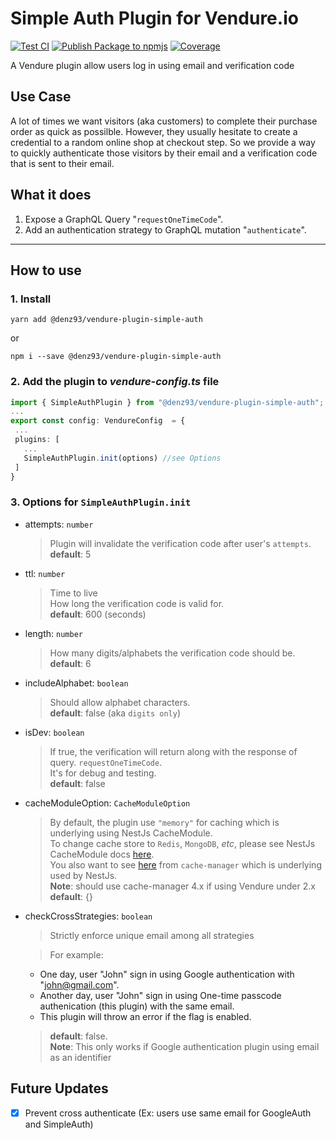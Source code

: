 # Simple Auth Plugin for Vendure.io
[![Test CI](https://github.com/denz93/vendure-plugin-simple-auth/actions/workflows/codeql.yml/badge.svg?branch=master)](https://github.com/denz93/vendure-plugin-simple-auth/actions/workflows/codeql.yml)
[![Publish Package to npmjs](https://github.com/denz93/vendure-plugin-simple-auth/actions/workflows/public-package-npmjs.yml/badge.svg?branch=master&event=push)](https://github.com/denz93/vendure-plugin-simple-auth/actions/workflows/public-package-npmjs.yml)
[![Coverage](https://denz93.github.io/vendure-plugin-simple-auth/badge.svg)](https://denz93.github.io/vendure-plugin-simple-auth/)

A Vendure plugin allow users log in using email and verification code

## Use Case
A lot of times we want visitors (aka customers) to complete their purchase order as quick as possilble. However, they usually hesitate to create a credential to a random online shop at checkout step. So we provide a way to quickly authenticate those visitors by their email and a verification code that is sent to their email.

## What it does
1. Expose a GraphQL Query "`requestOneTimeCode`".  
2. Add an authentication strategy to GraphQL mutation "`authenticate`".

---

## How to use

### 1. Install

`yarn add @denz93/vendure-plugin-simple-auth`

or

`npm i --save @denz93/vendure-plugin-simple-auth`

### 2. Add the plugin to ***vendure-config.ts*** file

```typescript
import { SimpleAuthPlugin } from "@denz93/vendure-plugin-simple-auth";
...
export const config: VendureConfig  = {
 ...
 plugins: [
   ...
   SimpleAuthPlugin.init(options) //see Options
 ]
}
```

### 3. Options for `SimpleAuthPlugin.init`

* attempts: `number`
  > Plugin will invalidate the verification code after user's `attempts`.  
  **default**: 5
* ttl: `number`
  > Time to live  
  How long the verification code is valid for.  
  **default**: 600 (seconds)
* length: `number`
  > How many digits/alphabets the verification code should be.  
  **default**: 6
* includeAlphabet: `boolean`
  > Should allow alphabet characters.  
  **default**: false (aka `digits only`)
* isDev: `boolean`
  > If true, the verification will return along with the response of query. `requestOneTimeCode`.  
  It's for debug and testing.  
  **default**: false
* cacheModuleOption: `CacheModuleOption`
  > By default, the plugin use `"memory"` for caching which is underlying using NestJs CacheModule.  
  > To change cache store to `Redis`, `MongoDB`, *etc*, please see NestJs CacheModule docs [here](https://docs.nestjs.com/techniques/caching#different-stores).  
  > You also want to see [here](https://github.com/node-cache-manager/node-cache-manager/tree/4.1.0) from `cache-manager` which is underlying used by NestJs.  
  > **Note**: should use cache-manager 4.x if using Vendure under 2.x  
  > **default**: {} 
* checkCrossStrategies: `boolean`
  > Strictly enforce unique email among all strategies
   
  > For example:
  - One day, user "John" sign in using Google authentication with "john@gmail.com".  
  - Another day, user "John" sign in using One-time passcode authenication (this plugin) with the same email.  
  - This plugin will throw an error if the flag is enabled.  
  
  > **default**: false.  
  > **Note**: This only works if Google authentication plugin using email as an identifier

## Future Updates

- [x] Prevent cross authenticate (Ex: users use same email for GoogleAuth and SimpleAuth)
